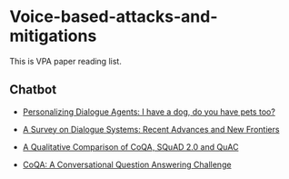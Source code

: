 # Voice-based-attacks-and-mitigations

This is VPA paper reading list.


## Chatbot

* [Personalizing Dialogue Agents: I have a dog, do you have pets too?](https://arxiv.org/pdf/1801.07243.pdf)

* [A Survey on Dialogue Systems: Recent Advances and New Frontiers](https://dl.acm.org/citation.cfm?id=3166058)

* [A Qualitative Comparison of CoQA, SQuAD 2.0 and QuAC](https://arxiv.org/pdf/1809.10735.pdf)

* [CoQA: A Conversational Question Answering Challenge](https://www.mitpressjournals.org/doi/pdf/10.1162/tacl_a_00266)
